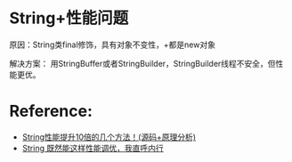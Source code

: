 # String+性能问题

原因：String类final修饰，具有对象不变性，+都是new对象

解决方案：
用StringBuffer或者StringBuilder，StringBuilder线程不安全，但性能更优。

# Reference: 
- [String性能提升10倍的几个方法！(源码+原理分析)](https://ost.51cto.com/posts/2524)
- [String 既然能这样性能调优，我直呼内行](https://z.itpub.net/article/detail/41A16B147F1E0891962627A4C8C058A7)
